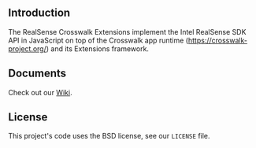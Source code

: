 ## Introduction
The RealSense Crosswalk Extensions implement the Intel RealSense SDK API in
JavaScript on top of the Crosswalk app runtime (https://crosswalk-project.org/)
and its Extensions framework.

## Documents
Check out our [Wiki](https://github.com/otcshare/realsense-extensions-crosswalk/wiki).

## License
This project's code uses the BSD license, see our `LICENSE` file.